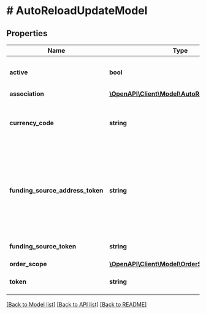 # # AutoReloadUpdateModel

## Properties

Name | Type | Description | Notes
------------ | ------------- | ------------- | -------------
**active** | **bool** | Specifies whether the auto reload is active.  Only one auto reload per level, per object, can be active. | [optional] [default to true]
**association** | [**\OpenAPI\Client\Model\AutoReloadAssociation**](AutoReloadAssociation.md) |  | [optional]
**currency_code** | **string** | Three-digit link:https://www.iso.org/iso-4217-currency-codes.html[ISO 4217 currency code, window&#x3D;\&quot;_blank\&quot;]. | [optional]
**funding_source_address_token** | **string** | Unique identifier of the funding source address to use for this auto reload.  If your funding source is an ACH account, then a &#x60;funding_source_address_token&#x60; is not required. If your funding source is a payment card, you must have at least one funding source address in order to create a GPA order. | [optional]
**funding_source_token** | **string** | Unique identifier of the funding source to use for this auto reload. | [optional]
**order_scope** | [**\OpenAPI\Client\Model\OrderScope**](OrderScope.md) |  | [optional]
**token** | **string** | The token in the path parameter takes precedence over the &#x60;token&#x60; body field. | [optional]

[[Back to Model list]](../../README.md#models) [[Back to API list]](../../README.md#endpoints) [[Back to README]](../../README.md)
